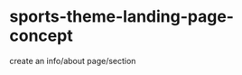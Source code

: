 # sports-theme-landing-page-concept

create an info/about page/section
<!-- create a sign up form -->
<!-- create a shop page -->

<!-- create a shopping cart page -->